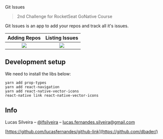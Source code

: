 Git Issues
> 2nd Challenge for RocketSeat GoNative Course

Git Issues is an app to add your repos and track all it's issues.

Adding Repos               |  Listing Issues
:-------------------------:|:-------------------------:
![](https://goo.gl/WV2oe1) |  ![](https://goo.gl/ynu64t)


## Development setup

We need to install the libs below:

```via yarn
yarn add prop-types
yarn add react-navigation
yarn add react-native-vector-icons
react-native link react-native-vector-icons
```

## Info

Lucas Silveira – [@lfsilveira](https://twitter.com/dbader_org) – lucas.fernandes.silveira@gmail.com

[https://github.com/lucasfernandes/github-link](https://github.com/dbader/)


<!-- Markdown link & img dfn's -->
[npm-image]: https://img.shields.io/npm/v/datadog-metrics.svg?style=flat-square
[npm-url]: https://npmjs.org/package/datadog-metrics
[npm-downloads]: https://img.shields.io/npm/dm/datadog-metrics.svg?style=flat-square
[travis-image]: https://img.shields.io/travis/dbader/node-datadog-metrics/master.svg?style=flat-square
[travis-url]: https://travis-ci.org/dbader/node-datadog-metrics
[wiki]: https://github.com/yourname/yourproject/wiki
